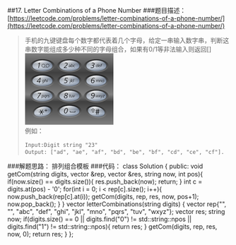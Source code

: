 ##17. Letter Combinations of a Phone Number
###题目描述：[https://leetcode.com/problems/letter-combinations-of-a-phone-number/](https://leetcode.com/problems/letter-combinations-of-a-phone-number/)
> 手机的九键键盘每个数字都代表着几个字母，给定一串输入数字串，判断这串数字能组成多少种不同的字母组合，如果有0/1等非法输入则返回[]    
> ![Alt text](./pad.png "Telephone Pad")    
> 例如：    
> 
>     Input:Digit string "23"
>     Output: ["ad", "ae", "af", "bd", "be", "bf", "cd", "ce", "cf"].

###解题思路：
排列组合模板
###代码：
	class Solution {
	public:
	    void getCom(string digits, vector<string> &rep, vector<string> &res, string now, int pos){
	        if(now.size() == digits.size()){
	            res.push_back(now);
	            return;
	        }
	        int c = digits.at(pos) - '0';
	        for(int i = 0; i < rep[c].size(); i++){
	            now.push_back(rep[c].at(i));
	            getCom(digits, rep, res, now, pos+1);
	            now.pop_back();
	        }
	    }
	    vector<string> letterCombinations(string digits) {
	        vector<string> rep{"", "", "abc", "def", "ghi", "jkl", "mno", "pqrs", "tuv", "wxyz"};
	        vector<string> res;
	        string now;
	        if(digits.size() == 0 || digits.find("0") != std::string::npos || digits.find("1") != std::string::npos){
	            return res;
	        }
	        getCom(digits, rep, res, now, 0);
	        return res;
	    }
	};